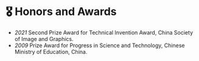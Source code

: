 # 🎖 Honors and Awards
- *2021* Second Prize Award for Technical Invention Award, China Society of Image and Graphics.
- *2009* Prize Award for Progress in Science and Technology, Chinese Ministry of Education, China.

